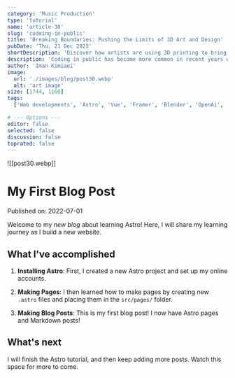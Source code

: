 ```yaml
---
category: 'Music Production'
type: 'tutorial'
name: 'article-30'
slug: 'codeing-in-public'
title: 'Breaking Boundaries: Pushing the Limits of 3D Art and Design'
pubDate: 'Thu, 21 Dec 2023'
shortDescription: 'Discover how artists are using 3D printing to bring their creations to life in exciting new ways.'
description: 'Coding in public has become more common in recent years with the rise of social coding platforms like GitHub and the increasing popularity of open source software development. However, coding in public can present a unique set of challenges for developers who are used to working in private settings. In this article, we will explore the top 10 new challenges that developers may face when coding in public, such as managing feedback from the community, dealing with public scrutiny and criticism, maintaining professionalism and integrity, and balancing productivity with engagement in public forums. This article aims to provide helpful tips and strategies for developers who want to code in public effectively while still maintaining their sanity and productivity.'
author: 'Iman Kimiaei'
image:
  url: './images/blog/post30.webp'
  alt: 'art image'
size: [1744, 1160]
tags:
  ['Web developments', 'Astro', 'Vue', 'Framer', 'Blender', 'OpenAi', 'Ubuntu']

# --- Options ---
editor: false
selected: false
discussion: false
toprated: false
---
```


![[post30.webp]]

# My First Blog Post

Published on: 2022-07-01

Welcome to my _new blog_ about learning Astro! Here, I will share my learning journey as I build a new website.

## What I've accomplished

1. **Installing Astro**: First, I created a new Astro project and set up my online accounts.

2. **Making Pages**: I then learned how to make pages by creating new `.astro` files and placing them in the `src/pages/` folder.

3. **Making Blog Posts**: This is my first blog post! I now have Astro pages and Markdown posts!

## What's next

I will finish the Astro tutorial, and then keep adding more posts. Watch this space for more to come.
